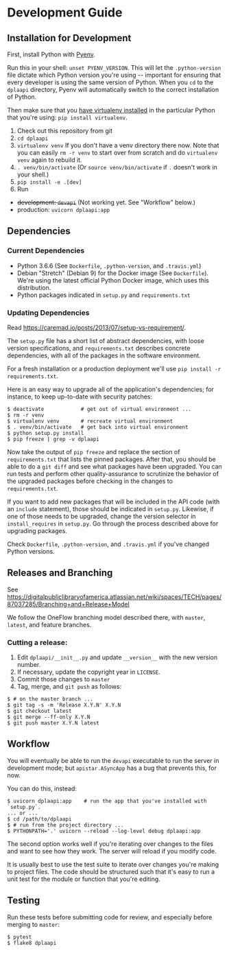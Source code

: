 # Development Guide

## Installation for Development

First, install Python with [Pyenv](https://github.com/pyenv/pyenv).

Run this in your shell: `unset PYENV_VERSION`. This will let the
`.python-version` file dictate which Python version you're using -- important
for ensuring that every developer is using the same version of Python.  When
you `cd` to the `dplaapi` directory, Pyenv will automatically switch to the
correct installation of Python.

Then make sure that you
[have virtualenv installed](https://virtualenv.pypa.io/en/stable/installation/)
in the particular Python that you're using: `pip install virtualenv`.


1. Check out this repository from git
1. `cd dplaapi`
1. `virtualenv venv` If you don't have a venv directory there now. Note that
you can easily `rm -r venv` to start over from scratch and do `virtualenv venv`
again to rebuild it.
1. `. venv/bin/activate`  (Or `source venv/bin/activate` if `.` doesn't work in
your shell.)
1. `pip install -e .[dev]`
1. Run
  * ~~development: `devapi`~~ (Not working yet. See "Workflow" below.)
  * production: `uvicorn dplaapi:app`

## Dependencies

### Current Dependencies

* Python 3.6.6  (See `Dockerfile`, `.python-version`, and `.travis.yml`)
* Debian "Stretch" (Debian 9) for the Docker image (See `Dockerfile`). We're
using the latest official Python Docker image, which uses this distribution.
* Python packages indicated in `setup.py` and `requirements.txt`

### Updating Dependencies

Read https://caremad.io/posts/2013/07/setup-vs-requirement/.

The `setup.py` file has a short list of abstract dependencies, with loose
version specifications, and `requirements.txt` describes concrete dependencies,
with all of the packages in the software environment.

For a fresh installation or a production deployment we'll use
`pip install -r requirements.txt`.

Here is an easy way to upgrade all of the application's dependencies; for
instance, to keep up-to-date with security patches:

```
$ deactivate            # get out of virtual environment ...
$ rm -r venv
$ virtualenv venv       # recreate virtual environment
$ . venv/bin/activate   # get back into virtual environment
$ python setup.py install
$ pip freeze | grep -v dplaapi
```

Now take the output of `pip freeze` and replace the section of
`requirements.txt` that lists the pinned packages. After that, you should be
able to do a `git diff` and see what packages have been upgraded. You can run
tests and perform other quality-assurance to scrutinize the behavior of the
upgraded packages before checking in the changes to `requirements.txt`.

If you want to add new packages that will be included in the API code (with
an `include` statement), those should be indicated in `setup.py`.  Likewise, if
one of those needs to be upgraded, change the version selector in
`install_requires` in `setup.py`. Go through the process described above for
upgrading packages.

Check `Dockerfile`, `.python-version`, and `.travis.yml` if you've changed
Python versions.


## Releases and Branching

See https://digitalpubliclibraryofamerica.atlassian.net/wiki/spaces/TECH/pages/87037285/Branching+and+Release+Model

We follow the OneFlow branching model described there, with `master`, `latest`,
and feature branches.

### Cutting a release:

1. Edit `dplaapi/__init__.py` and update `__version__` with the new version
number.
1. If necessary, update the copyright year in `LICENSE`.
1. Commit those changes to `master`
1. Tag, merge, and `git push` as follows:
```
$ # on the master branch ...
$ git tag -s -m 'Release X.Y.N' X.Y.N
$ git checkout latest
$ git merge --ff-only X.Y.N
$ git push master X.Y.N latest
```

## Workflow

You will eventually be able to run the `devapi` executable to run the server
in development mode; but `apistar.ASyncApp` has a bug that prevents this, for
now.

You can do this, instead:
```
$ uvicorn dplaapi:app    # run the app that you've installed with `setup.py`.
... or ...
$ cd /path/to/dplaapi
$ # run from the project directory ...
$ PYTHONPATH='.' uvicorn --reload --log-level debug dplaapi:app
```
The second option works well if you're iterating over changes to the files and
want to see how they work. The server will reload if you modify code.

It is usually best to use the test suite to iterate over changes you're making
to project files. The code should be structured such that it's easy to run a
unit test for the module or function that you're editing.

## Testing

Run these tests before submitting code for review, and especially before merging
to `master`:

```
$ pytest
$ flake8 dplaapi
```
